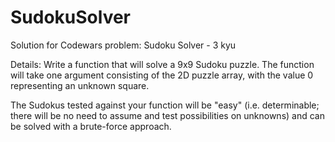 # SudokuSolver
Solution for Codewars problem: Sudoku Solver - 3 kyu 

Details:
Write a function that will solve a 9x9 Sudoku puzzle. The function will take one argument consisting of the 2D puzzle array, with the value 0 representing an unknown square.

The Sudokus tested against your function will be "easy" (i.e. determinable; there will be no need to assume and test possibilities on unknowns) and can be solved with a brute-force approach.
